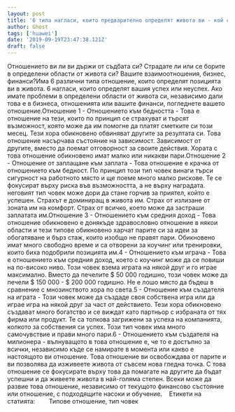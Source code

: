 ```yaml
---
layout: post
title: '6 типа нагласи, които предварително определят живота ви - кой сте вие?'
author: Ghost
tags: ['huawei']
date: '2019-09-19T23:47:38.121Z'
draft: false
---
```


Отношението ви ли ви държи от съдбата си? Страдате ли или се борите в определени области от живота си? Вашите взаимоотношения, бизнес, финанси?Има 6 различни типа отношение, които определят позицията ви в живота. 6 нагласи, които определят вашия успех или неуспех. Ако имате проблеми в определени области от живота си, независимо дали това е в бизнеса, отношенията или вашите финанси, погледнете вашето отношение.Отношение 1 - Отношението към бедността - Това е отношение на тези, които по принцип се страхуват и търсят възможност, която може да им помогне да платят сметките си този месец. Тези хора обикновено обвиняват другите за резултата си. Това отношение насърчава състояние на зависимост. Зависимост от другите, вместо да поемат отговорност за своите действия. Хората с това отношение обикновено имат малко или никакви пари.Отношение 2 - Отношение от заплащане към заплата - Това отношение е крачка от отношението към бедност. По принцип този тип човек винаги търси сигурност на работното място и ще поеме много малко рискове. Те се фокусират върху риска във възможността, а не върху наградата. неговият тип човек може дори да стане горчив за приятел, който е успешен. Страхът е доминиращ в живота им. Страх от излизане от зоната им на комфорт. Страх от всичко, което може да застраши заплатата им.Отношение 3 - Отношението към средния доход - Това отношение обикновено е донякъде здравословно отношение в някои области и тези типове обикновено харчат парите си за идеи за обогатяване и бърз стаж, които изобщо не правят пари. Обикновено имат много свободно време и са отворени за коучинг или тренировки, които биха подобрили позицията им.4 - Отношението към играча - Това е отношението към средния доход, което с коучинг може да се повиши на по-високо ниво. Този човек взема играта на някой друг и го играе максимално. Вместо да печелите $ 50 000 годишно, този човек може да печели $ 150 000 - $ 200 000 годишно. Не е лошо място да бъдеш в сравнение с мнозинството хора по света.5 - Отношение към създателя на играта - Този човек може да създаде своя собствена игра или да играе игра на някой друг за част от действието. Тези хора обикновено създават много богатство и се виждат като партньор с избраната от тях фирма или продукт. Те са толкова загрижени за успеха на компанията, колкото за собствения си успех. Този тип човек има много самочувствие и прави много пари.6 - Отношението към създателя на милионера - вълнуващото в това отношение е, че то е достъпно за всички, независимо къде се намирате в момента или какво е настоящото ви отношение. Това отношение ви освобождава от парите и ви позволява да изживеете живота от съвсем нова гледна точка. С това отношение се фокусирате върху това да помагате на другите да бъдат успешни и да живеете живота в най-голяма степен. Всеки може да развие това отношение, независимо от текущото финансово състояние или отношение, с подходящите насоки и обучение.    Етикети на статията:        Типове отношение, тип човек

